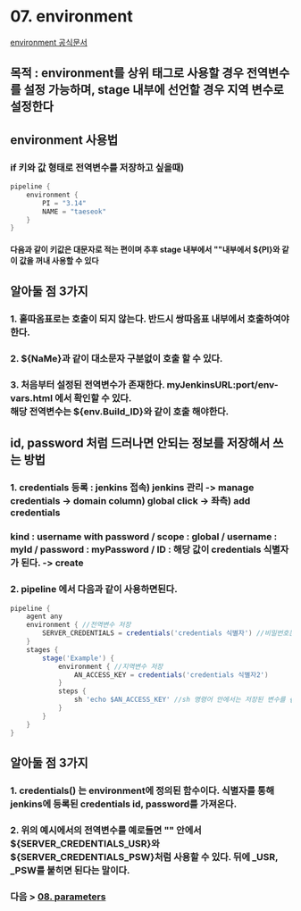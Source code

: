 # 07. environment
[environment 공식문서](https://www.jenkins.io/doc/book/pipeline/syntax/#environment)
## 목적 : environment를 상위 태그로 사용할 경우 전역변수를 설정 가능하며, stage 내부에 선언할 경우 지역 변수로 설정한다
## environment 사용법
### if 키와 값 형태로 전역변수를 저장하고 싶을때)
```groovy
pipeline {
    environment {
        PI = "3.14"
        NAME = "taeseok"
    }
}
```
#### 다음과 같이 키값은 대문자로 적는 편이며 추후 stage 내부에서 ""내부에서 \${PI}와 같이 값을 꺼내 사용할 수 있다
## 알아둘 점 3가지
### 1. 홑따옴표로는 호출이 되지 않는다. 반드시 쌍따옴표 내부에서 호출하여야한다.
### 2. \${NaMe}과 같이 대소문자 구분없이 호출 할 수 있다.
### 3. 처음부터 설정된 전역변수가 존재한다. myJenkinsURL:port/env-vars.html 에서 확인할 수 있다.<br>해당 전역변수는 \${env.Build_ID}와 같이 호출 해야한다.

## id, password 처럼 드러나면 안되는 정보를 저장해서 쓰는 방법
### 1. credentials 등록 : jenkins 접속) jenkins 관리 -> manage credentials -> domain column) global click -> 좌측) add credentials
### kind : username with password / scope : global / username : myId / password : myPassword / ID : 해당 값이 credentials 식별자가 된다. -> create
### 2. pipeline 에서 다음과 같이 사용하면된다.
```groovy
pipeline {
    agent any
    environment { //전역변수 저장
        SERVER_CREDENTIALS = credentials('credentials 식별자') //비밀번호는 암호화되어있지만 이용가능하다
    }
    stages {
        stage('Example') {
            environment { //지역변수 저장
                AN_ACCESS_KEY = credentials('credentials 식별자2')
            }
            steps {
                sh 'echo $AN_ACCESS_KEY' //sh 명령어 안에서는 저장된 변수를 {}없이 바로 사용할 수 있다.
            }
        }
    }
}
```
## 알아둘 점 3가지
### 1. credentials() 는 environment에 정의된 함수이다. 식별자를 통해 jenkins에 등록된 credentials id, password를 가져온다.
### 2. 위의 예시에서의 전역변수를 예로들면 "" 안에서 \${SERVER_CREDENTIALS_USR}와 \${SERVER_CREDENTIALS_PSW}처럼 사용할 수 있다. 뒤에 _USR, _PSW를 붙히면 된다는 말이다.
  
### 다음 > [08. parameters](08.%20parameters.md)
